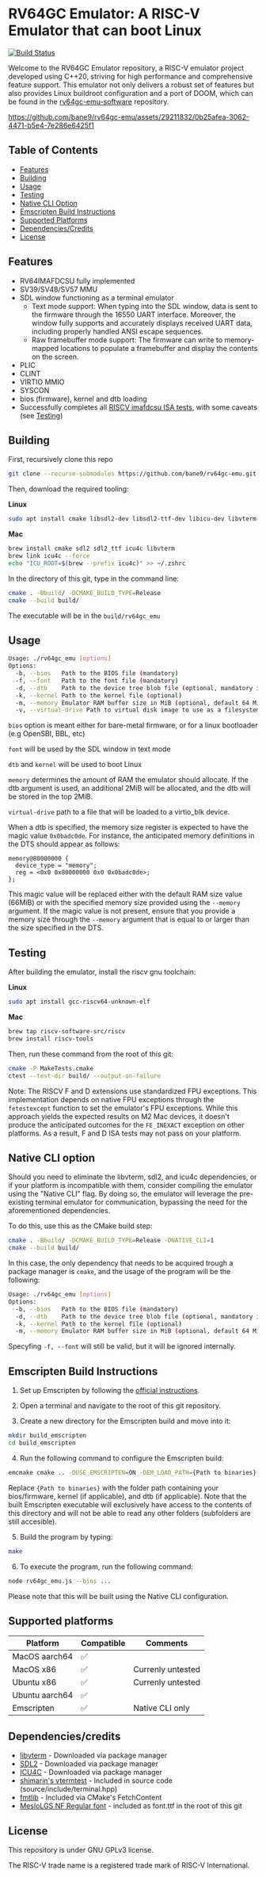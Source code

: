 # RV64GC Emulator: A RISC-V Emulator that can boot Linux

[![Build Status](https://github.com/bane9/rv64gc-emu/actions/workflows/build.yml/badge.svg)](https://github.com/bane9/rv64gc-emu/actions/workflows/build.yml)

Welcome to the RV64GC Emulator repository, a RISC-V emulator project developed using C++20, striving for high performance and comprehensive feature support. This emulator not only delivers a robust set of features but also provides Linux buildroot configuration and a port of DOOM, which can be found in the [rv64gc-emu-software](https://github.com/bane9/rv64gc-emu-software) repository.


https://github.com/bane9/rv64gc-emu/assets/29211832/0b25afea-3062-4471-b5e4-7e286e6425f1


## Table of Contents
- [Features](#features)
- [Building](#building)
- [Usage](#usage)
- [Testing](#testing)
- [Native CLI Option](#native-cli-option)
- [Emscripten Build Instructions](#emscripten-build-instructions)
- [Supported Platforms](#supported-platforms)
- [Dependencies/Credits](#dependenciescredits)
- [License](#license)

## Features

- RV64IMAFDCSU fully implemented
- SV39/SV48/SV57 MMU
- SDL window functioning as a terminal emulator
    - Text mode support: When typing into the SDL window, data is sent to the firmware through the 16550 UART interface. Moreover, the window fully supports and accurately displays received UART data, including properly handled ANSI escape sequences.
    - Raw framebuffer mode support: The firmware can write to memory-mapped locations to populate a framebuffer and display the contents on the screen.
- PLIC
- CLINT
- VIRTIO MMIO
- SYSCON
- bios (firmware), kernel and dtb loading
- Successfully completes all [RISCV imafdcsu ISA tests](https://github.com/riscv-software-src/riscv-tests), with some caveats (see [Testing](#testing))

## Building

First, recursively clone this repo 

```bash
git clone --recurse-submodules https://github.com/bane9/rv64gc-emu.git
```

Then, download the required tooling:

**Linux**

```bash
sudo apt install cmake libsdl2-dev libsdl2-ttf-dev libicu-dev libvterm-dev
```

**Mac**

```bash
brew install cmake sdl2 sdl2_ttf icu4c libvterm
brew link icu4c --force
echo "ICU_ROOT=$(brew --prefix icu4c)" >> ~/.zshrc
```

In the directory of this git, type in the command line:

```bash
cmake . -Bbuild/ -DCMAKE_BUILD_TYPE=Release
cmake --build build/
```

The executable will be in the `build/rv64gc_emu`

## Usage
```bash
Usage: ./rv64gc_emu [options]
Options:
  -b, --bios   Path to the BIOS file (mandatory)
  -f, --font   Path to the font file (mandatory)
  -d, --dtb    Path to the device tree blob file (optional, mandatory if kernel is present)
  -k, --kernel Path to the kernel file (optional)
  -m, --memory Emulator RAM buffer size in MiB (optional, default 64 MiB)
  -v, --virtual-drive Path to virtual disk image to use as a filesystem (optional)
```

`bios` option is meant either for bare-metal firmware, or for a linux bootloader (e.g OpenSBI, BBL, etc)

`font` will be used by the SDL window in text mode

`dtb` and `kernel` will be used to boot Linux

`memory` determines the amount of RAM the emulator should allocate. If the dtb argument is used, an additional 2MiB will be allocated, and the dtb will be stored in the top 2MiB.

`virtual-drive` path to a file that will be loaded to a virtio_blk device.

When a dtb is specified, the memory size register is expected to have the magic value `0x0badc0de`. For instance, the anticipated memory definitions in the DTS should appear as follows:

```dts
memory@80000000 {
  device_type = "memory";
  reg = <0x0 0x80000000 0x0 0x0badc0de>;
};
```

This magic value will be replaced either with the default RAM size value (66MiB) or with the specified memory size provided using the `--memory` argument. If the magic value is not present, ensure that you provide a memory size through the `--memory` argument that is equal to or larger than the size specified in the DTS.

## Testing

After building the emulator, install the riscv gnu toolchain:

**Linux**

```bash
sudo apt install gcc-riscv64-unknown-elf
```

**Mac**

```bash
brew tap riscv-software-src/riscv
brew install riscv-tools
```

Then, run these command from the root of this git:

```bash
cmake -P MakeTests.cmake
ctest --test-dir build/ --output-on-failure
```

Note: The RISCV F and D extensions use standardized FPU exceptions. This implementation depends on native FPU exceptions through the `fetestexcept` function to set the emulator's FPU exceptions. While this approach yields the expected results on M2 Mac devices, it doesn't produce the anticipated outcomes for the `FE_INEXACT` exception on other platforms. As a result, F and D ISA tests may not pass on your platform.

## Native CLI option

Should you need to eliminate the libvterm, sdl2, and icu4c dependencies, or if your platform is incompatible with them, consider compiling the emulator using the "Native CLI" flag. By doing so, the emulator will leverage the pre-existing terminal emulator for communication, bypassing the need for the aforementioned dependencies.

To do this, use this as the CMake build step:

```bash
cmake . -Bbuild/ -DCMAKE_BUILD_TYPE=Release -DNATIVE_CLI=1
cmake --build build/
```

In this case, the only dependency that needs to be acquired trough a package manager is `cmake`, and the usage of the program will be the following:

```bash
Usage: ./rv64gc_emu [options]
Options:
  -b, --bios   Path to the BIOS file (mandatory)
  -d, --dtb    Path to the device tree blob file (optional, mandatory if kernel is present)
  -k, --kernel Path to the kernel file (optional)
  -m, --memory Emulator RAM buffer size in MiB (optional, default 64 MiB)
```

Specyfing `-f, --font` will still be valid, but it will be ignored internally.

## Emscripten Build Instructions

1. Set up Emscripten by following the [official instructions](https://emscripten.org/docs/getting_started/downloads.html).

2. Open a terminal and navigate to the root of this git repository.

3. Create a new directory for the Emscripten build and move into it:

```bash
mkdir build_emscripten
cd build_emscripten
```

4. Run the following command to configure the Emscripten build:

```bash
emcmake cmake .. -DUSE_EMSCRIPTEN=ON -DEM_LOAD_PATH={Path to binaries} -DCMAKE_BUILD_TYPE=Release
```

Replace `{Path to binaries}` with the folder path containing your bios/firmware, kernel (if applicable), and dtb (if applicable). Note that the built Emscripten executable will exclusively have access to the contents of this directory and will not be able to read any other folders (subfolders are still accesible).

5. Build the program by typing:

```bash
make
```

6. To execute the program, run the following command:

```bash
node rv64gc_emu.js --bios ...
```

Please note that this will be built using the Native CLI configuration.

## Supported platforms

| Platform        | Compatible | Comments                           |
|-----------------|------------|------------------------------------|
| MacOS aarch64   | ✅         |                                    |
| MacOS x86       | ✅         | Currenly untested                  |
| Ubuntu x86      | ✅         | Currenly untested                  |
| Ubuntu aarch64  | ✅         |                                    |
| Emscripten      | ✅         | Native CLI only                    |

## Dependencies/credits

- [libvterm](http://www.leonerd.org.uk/code/libvterm/) - Downloaded via package manager
- [SDL2](https://www.libsdl.org/) - Downloaded via package manager
- [ICU4C](https://unicode-org.github.io/icu/userguide/icu4c/) - Downloaded via package manager
- [shimarin's vtermtest](https://gist.github.com/shimarin/71ace40e7443ed46387a477abf12ea70) - Included in source code (source/include/terminal.hpp)
- [fmtlib](https://github.com/fmtlib/fmt) - Included via CMake's FetchContent
- [MesloLGS NF Regular font](https://github.com/romkatv/dotfiles-public/blob/master/.local/share/fonts/NerdFonts/MesloLGS%20NF%20Regular.ttf) - included as font.ttf in the root of this git

## License

This repository is under GNU GPLv3 license.

The RISC-V trade name is a registered trade mark of RISC-V International.
